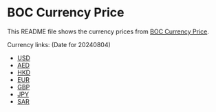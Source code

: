 # BOC Currency Price

This README file shows the currency prices from [BOC Currency Price](https://www.boc.cn/sourcedb/whpj/).

Currency links: (Date for 20240804)

- [USD](https://bocurrencyprice.techina.science/BOC_CURRENCY_PRICE/USD/20240804.json)
- [AED](https://bocurrencyprice.techina.science/BOC_CURRENCY_PRICE/AED/20240804.json)
- [HKD](https://bocurrencyprice.techina.science/BOC_CURRENCY_PRICE/HKD/20240804.json)
- [EUR](https://bocurrencyprice.techina.science/BOC_CURRENCY_PRICE/EUR/20240804.json)
- [GBP](https://bocurrencyprice.techina.science/BOC_CURRENCY_PRICE/GBP/20240804.json)
- [JPY](https://bocurrencyprice.techina.science/BOC_CURRENCY_PRICE/JPY/20240804.json)
- [SAR](https://bocurrencyprice.techina.science/BOC_CURRENCY_PRICE/SAR/20240804.json)
